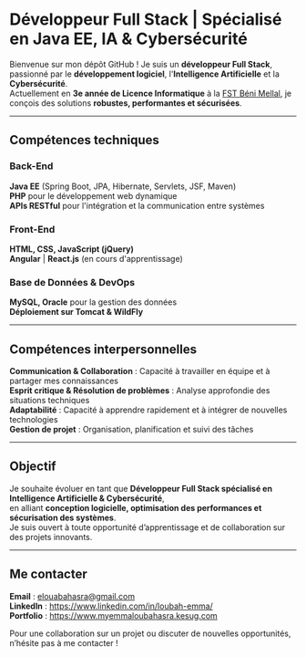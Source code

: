# Développeur Full Stack | Spécialisé en Java EE, IA & Cybersécurité

Bienvenue sur mon dépôt GitHub ! 
Je suis un **développeur Full Stack**, passionné par le **développement logiciel**, l'**Intelligence Artificielle** et la **Cybersécurité**.  
Actuellement en **3e année de Licence Informatique** à la [FST Béni Mellal](https://fstbm.ac.ma/), je conçois des solutions **robustes, performantes et sécurisées**.

---

## Compétences techniques

### **Back-End**
 **Java EE** (Spring Boot, JPA, Hibernate, Servlets, JSF, Maven)  
 **PHP** pour le développement web dynamique  
 **APIs RESTful** pour l'intégration et la communication entre systèmes

### **Front-End**
 **HTML, CSS, JavaScript (jQuery)**  
 **Angular** | **React.js** (en cours d'apprentissage)

### **Base de Données & DevOps**
 **MySQL, Oracle** pour la gestion des données  
 **Déploiement sur Tomcat & WildFly**

---

## Compétences interpersonnelles

 **Communication & Collaboration** : Capacité à travailler en équipe et à partager mes connaissances  
 **Esprit critique & Résolution de problèmes** : Analyse approfondie des situations techniques  
 **Adaptabilité** : Capacité à apprendre rapidement et à intégrer de nouvelles technologies  
 **Gestion de projet** : Organisation, planification et suivi des tâches

---

## Objectif

Je souhaite évoluer en tant que **Développeur Full Stack spécialisé en Intelligence Artificielle & Cybersécurité**,  
en alliant **conception logicielle, optimisation des performances et sécurisation des systèmes**.  
Je suis ouvert à toute opportunité d’apprentissage et de collaboration sur des projets innovants. 

---

## Me contacter
 **Email** : elouabahasra@gmail.com  
 **LinkedIn** : https://www.linkedin.com/in/loubah-emma/  
 **Portfolio** : https://www.myemmaloubahasra.kesug.com

Pour une collaboration sur un projet ou discuter de nouvelles opportunités, n’hésite pas à me contacter ! 

